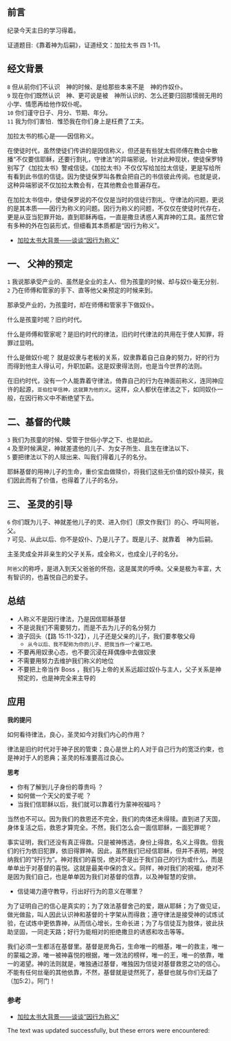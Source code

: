## 前言

纪录今天主日的学习得着。

证道题目:《靠着神为后嗣》，证道经文：加拉太书 四 1-11。

## 经文背景

`8` 但从前你们不认识　神的时候、是给那些本来不是　神的作奴仆。  
`9` 现在你们既然认识　神、更可说是被　神所认识的、怎么还要归回那懦弱无用的小学、情愿再给他作奴仆呢。  
`10` 你们谨守日子、月分、节期、年分。  
`11` 我为你们害怕．惟恐我在你们身上是枉费了工夫。

加拉太书的核心是——因信称义。

在使徒时代，虽然使徒们传讲的是因信称义，但还是有些犹太假师傅在教会中散播“不仅要信耶稣，还要行割礼，守律法”的异端邪说。针对此种现状，使徒保罗特别写了《加拉太书》警戒信徒。《加拉太书》不仅仅写给加拉太信徒，更是写给所有看到此书信的信徒。因为使徒保罗叫各教会把自己的书信彼此传阅。也就是说，这种异端邪说不仅加拉太教会有，在其他教会也普遍存在。

在加拉太书信中，使徒保罗说的不仅仅是当时的信徒行割礼、守律法的问题，更说的是其本质——因行为称义的问题。因行为称义的问题，不仅仅在使徒时代存在，更是从亚当犯罪开始，直到耶稣再临，一直是撒旦诱惑人离弃神的工具。虽然它曾有多种的外在包装形式，但细看其本质都是“因行为称义”。

-   [加拉太书大背景——谈谈“因行为称义”](https://www.jianshu.com/p/3e06162114ed)

## 一、 父神的预定

`1` 我说那承受产业的、虽然是全业的主人、但为孩童的时候、却与奴仆毫无分别．  
`2` 乃在师傅和管家的手下、直等他父亲预定的时候来到。

那承受产业的，为孩童时，却在师傅和管家手下做奴仆。

什么是孩童时呢？旧约时代。

什么是师傅和管家呢？是旧约时代的律法，旧约时代律法的共用在于使人知罪，将罪过显明。

什么是做奴仆呢？ 就是奴隶与老板的关系，奴隶靠着自己自身的努力，好的行为而得到他主人得认可，升职加薪。这是奴隶得法则，也是当今世界的法则。

在旧约时代，没有一个人能靠着守律法，倚靠自己的行为在神面前称义，连同神应许的起源，`亚伯拉罕信神，这就算为他的义`。这样，众人都伏在律法之下，如同奴仆一般，在因行称义中不断绝望下去。

## 二、基督的代赎

`3` 我们为孩童的时候、受管于世俗小学之下、也是如此。  
`4` 及至时候满足，神就差遣他的儿子、为女子所生、且生在律法以下、  
`5` 要把律法以下的人赎出来、叫我们得着儿子的名分。

耶稣基督的用神儿子的生命，重价宝血做赎价，将我们这些无价值的奴仆赎买，我们因此而有了价值，也得着了儿子的名分。

## 三、 圣灵的引导

`6` 你们既为儿子、神就差他儿子的灵、进入你们〔原文作我们〕的心、呼叫阿爸，父。  
`7` 可见、从此以后、你不是奴仆、乃是儿子了。既是儿子、就靠着　神为后嗣。

主圣灵成全并非亲生的父子关系，成全称义，也成全儿子的名分。

`阿爸父`的称呼，是进入到天父爸爸的怀抱，这是属灵的呼唤。父亲是极为丰富，大有智识的，也喜悦自己的爱子。

## 总结

-   人称义不是因行律法，乃是因信耶稣基督
-   不是说我们不需要努力，而是不去为儿子的名分努力
-   浪子回头（【路 15:11-32】），儿子还是父亲的儿子，我们要孝敬父母
    -   `从今以后、我不配称为你的儿子、把我当作一个雇工吧。`
-   不要再用奴隶心态，也不要沉浸在拜偶像中去做奴隶
-   不需要用努力去维护我们称义的地位
-   不要把上帝当作 Boss ，我们与上帝的关系远超过奴仆与主人，父子关系是神预定的，也是神完全来主导的

## 应用

**我的提问**

如何看待律法，良心，圣灵如今对我们内心的作用？

律法是旧约时代对于神子民的管束；良心是世上的人对于自己行为的宽泛约束，也是神对于人的恩典；圣灵的标准要高过良心。

**思考**

-   你有了解到儿子身份的尊贵吗 ？
-   如何做一个天父的爱子呢 ？
-   当我们信耶稣以后，我们就可以靠着行为蒙神祝福吗？

当然也不可以。因为我们的救恩还不完全，我们的肉体还未得赎。直到进了天国，身体复活之后，救恩才算完全。不然，我们怎么会一面信耶稣，一面犯罪呢？

事实证明，我们还没有真正得救。只是被神拣选，身份上得救，名义上得救。但我们的行为依旧犯罪，依旧得罪神。因此，虽然我们已经信耶稣，但并不表明，神悦纳我们的“好行为”。神对我们的喜悦，绝对不是出于我们自己的行为或什么，而是单单出于对基督的喜悦。这就是最美中保的含义。同样，神对我们的祝福，绝对不是因为我们自己，也是单单因为我们对基督的信靠，以及神智慧的安排。

-   信徒竭力遵守教导，行出好行为的意义在哪里？

为了证明自己的信心是真实的；为了效法基督舍己的爱，跟从耶稣；为了做见证，做光做盐，叫人因此认识神和基督的十字架从而得救；遵守律法是接受神的试炼试验，在试炼中更依靠神，从而信心增长，生命长进；为了与信徒互为肢体，彼此扶助坚固，一同走天路；好行为能相对的拒绝撒旦的诱惑和攻击等等。

我们必须一生都活在基督里。基督是房角石，生命唯一的根基，唯一的救主，唯一的蒙福之源，唯一被神喜悦的根据，唯一效法的榜样，唯一的王，唯一的依靠，唯一的渴望。神的法则就是，唯独通过基督，唯独因为信徒对基督救恩之功的信心。不能有任何丝毫的其他依靠，不然，基督就是徒然死了，基督也就与你们无益了（加5:2）。阿门！

### 参考

-   [加拉太书大背景——谈谈“因行为称义”](https://www.jianshu.com/p/3e06162114ed)

The text was updated successfully, but these errors were encountered: